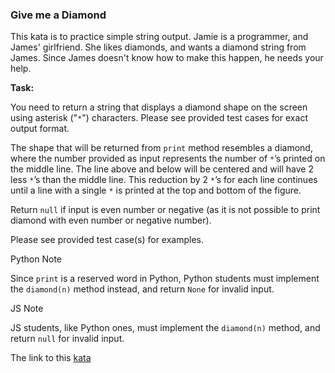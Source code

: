 ### Give me a Diamond

This kata is to practice simple string output. Jamie is a programmer, and James' girlfriend. She likes diamonds, and wants a diamond string from James. Since James doesn't know how to make this happen, he needs your help.

**Task:**

You need to return a string that displays a diamond shape on the screen using asterisk ("`*`") characters. Please see provided test cases for exact output format.

The shape that will be returned from `print` method resembles a diamond, where the number provided as input represents the number of `*`’s printed on the middle line. The line above and below will be centered and will have 2 less `*`’s than the middle line. This reduction by 2 `*`’s for each line continues until a line with a single `*` is printed at the top and bottom of the figure.

Return `null` if input is even number or negative (as it is not possible to print diamond with even number or negative number).

Please see provided test case(s) for examples.

Python Note

Since `print` is a reserved word in Python, Python students must implement the `diamond(n)` method instead, and return `None` for invalid input.

JS Note

JS students, like Python ones, must implement the `diamond(n)` method, and return `null` for invalid input.  

The link to this [kata](https://www.codewars.com/kata/give-me-a-diamond/java)
